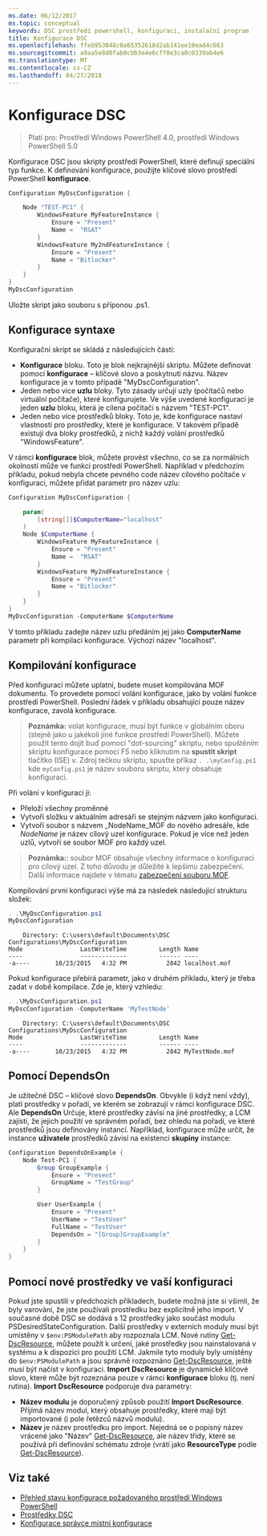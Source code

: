 ```yaml
---
ms.date: 06/12/2017
ms.topic: conceptual
keywords: DSC prostředí powershell, konfiguraci, instalační program
title: Konfigurace DSC
ms.openlocfilehash: ffeb953048c0a65352618d2ab141ee10ead4c663
ms.sourcegitcommit: a9aa5e8d0fab0cbb3e4e6cff0e3ca8c0339ab4e6
ms.translationtype: MT
ms.contentlocale: cs-CZ
ms.lasthandoff: 04/27/2018
---
```

# <a name="dsc-configurations"></a>Konfigurace DSC

>Platí pro: Prostředí Windows PowerShell 4.0, prostředí Windows PowerShell 5.0

Konfigurace DSC jsou skripty prostředí PowerShell, které definují speciální typ funkce.
K definování konfigurace, použijte klíčové slovo prostředí PowerShell **konfigurace**.

```powershell
Configuration MyDscConfiguration {

    Node "TEST-PC1" {
        WindowsFeature MyFeatureInstance {
            Ensure = "Present"
            Name =  "RSAT"
        }
        WindowsFeature My2ndFeatureInstance {
            Ensure = "Present"
            Name = "Bitlocker"
        }
    }
}
MyDscConfiguration

```

Uložte skript jako souboru s příponou .ps1.

## <a name="configuration-syntax"></a>Konfigurace syntaxe

Konfigurační skript se skládá z následujících částí:

- **Konfigurace** bloku. Toto je blok nejkrajnější skriptu. Můžete definovat pomocí **konfigurace** – klíčové slovo a poskytnutí názvu. Název konfigurace je v tomto případě "MyDscConfiguration".
- Jeden nebo více **uzlu** bloky. Tyto zásady určují uzly (počítačů nebo virtuální počítače), které konfigurujete. Ve výše uvedené konfiguraci je jeden **uzlu** bloku, která je cílena počítači s názvem "TEST-PC1".
- Jeden nebo více prostředků bloky. Toto je, kde konfigurace nastaví vlastnosti pro prostředky, které je konfigurace. V takovém případě existují dva bloky prostředků, z nichž každý volání prostředků "WindowsFeature".

V rámci **konfigurace** blok, můžete provést všechno, co se za normálních okolností může ve funkci prostředí PowerShell. Například v předchozím příkladu, pokud nebyla chcete pevného code název cílového počítače v konfiguraci, můžete přidat parametr pro název uzlu:

```powershell
Configuration MyDscConfiguration {

    param(
        [string[]]$ComputerName="localhost"
    )
    Node $ComputerName {
        WindowsFeature MyFeatureInstance {
            Ensure = "Present"
            Name =  "RSAT"
        }
        WindowsFeature My2ndFeatureInstance {
            Ensure = "Present"
            Name = "Bitlocker"
        }
    }
}
MyDscConfiguration -ComputerName $ComputerName

```

V tomto příkladu zadejte název uzlu předáním jej jako **ComputerName** parametr při kompilaci konfigurace. Výchozí název "localhost".

## <a name="compiling-the-configuration"></a>Kompilování konfigurace

Před konfigurací můžete uplatní, budete muset kompilována MOF dokumentu.
To provedete pomocí volání konfigurace, jako by volání funkce prostředí PowerShell.
Poslední řádek v příkladu obsahující pouze název konfigurace, zavolá konfigurace.

>**Poznámka:** volat konfigurace, musí být funkce v globálním oboru (stejně jako u jakékoli jiné funkce prostředí PowerShell).
>Můžete použít tento dojít buď pomocí "dot-sourcing" skriptu, nebo spuštěním skriptu konfigurace pomocí F5 nebo kliknutím na **spustit skript** tlačítko (ISE) v.
>Zdroj tečkou skriptu, spusťte příkaz `. .\myConfig.ps1` kde `myConfig.ps1` je název souboru skriptu, který obsahuje konfiguraci.

Při volání v konfiguraci ji:

- Přeloží všechny proměnné
- Vytvoří složku v aktuálním adresáři se stejným názvem jako konfiguraci.
- Vytvoří soubor s názvem _NodeName_MOF do nového adresáře, kde _NodeName_ je název cílový uzel konfigurace.
    Pokud je více než jeden uzlů, vytvoří se soubor MOF pro každý uzel.

>**Poznámka:**: soubor MOF obsahuje všechny informace o konfiguraci pro cílový uzel. Z toho důvodu je důležité k lepšímu zabezpečení.
>Další informace najdete v tématu [zabezpečení souboru MOF](secureMOF.md).

Kompilování první konfiguraci výše má za následek následující strukturu složek:

```powershell
. .\MyDscConfiguration.ps1
MyDscConfiguration
```

```
    Directory: C:\users\default\Documents\DSC Configurations\MyDscConfiguration
Mode                LastWriteTime         Length Name
----                -------------         ------ ----
-a----       10/23/2015   4:32 PM           2842 localhost.mof
```

Pokud konfigurace přebírá parametr, jako v druhém příkladu, který je třeba zadat v době kompilace. Zde je, který vzhledu:

```powershell
. .\MyDscConfiguration.ps1
MyDscConfiguration -ComputerName 'MyTestNode'
```

```
    Directory: C:\users\default\Documents\DSC Configurations\MyDscConfiguration
Mode                LastWriteTime         Length Name
----                -------------         ------ ----
-a----       10/23/2015   4:32 PM           2842 MyTestNode.mof
```

## <a name="using-dependson"></a>Pomocí DependsOn

Je užitečné DSC – klíčové slovo **DependsOn**. Obvykle (i když není vždy), platí prostředky v pořadí, ve kterém se zobrazují v rámci konfigurace DSC.
Ale **DependsOn** Určuje, které prostředky závisí na jiné prostředky, a LCM zajistí, že jejich použití ve správném pořadí, bez ohledu na pořadí, ve které prostředků jsou definovány instancí.
Například, konfigurace může určit, že instance **uživatele** prostředků závisí na existenci **skupiny** instance:

```powershell
Configuration DependsOnExample {
    Node Test-PC1 {
        Group GroupExample {
            Ensure = "Present"
            GroupName = "TestGroup"
        }

        User UserExample {
            Ensure = "Present"
            UserName = "TestUser"
            FullName = "TestUser"
            DependsOn = "[Group]GroupExample"
        }
    }
}

```

## <a name="using-new-resources-in-your-configuration"></a>Pomocí nové prostředky ve vaší konfiguraci

Pokud jste spustili v předchozích příkladech, budete možná jste si všimli, že byly varování, že jste používali prostředku bez explicitně jeho import.
V současné době DSC se dodává s 12 prostředky jako součást modulu PSDesiredStateConfiguration.
Další prostředky v externích moduly musí být umístěny v `$env:PSModulePath` aby rozpoznala LCM.
Nové rutiny [Get-DscResource](https://technet.microsoft.com/library/dn521625.aspx), můžete použít k určení, jaké prostředky jsou nainstalovaná v systému a k dispozici pro použití LCM.
Jakmile tyto moduly byly umístěny do `$env:PSModulePath` a jsou správně rozpoznáno [Get-DscResource](https://technet.microsoft.com/library/dn521625.aspx), ještě musí být načíst v konfiguraci.
**Import DscResource** je dynamické klíčové slovo, které může být rozeznána pouze v rámci **konfigurace** bloku (tj. není rutina).
**Import DscResource** podporuje dva parametry:
- **Název modulu** je doporučený způsob použití **Import DscResource**. Přijímá název modul, který obsahuje prostředky, které mají být importované (i pole řetězců názvů modulu).
- **Název** je název prostředku pro import. Nejedná se o popisný název vrácené jako "Název" [Get-DscResource](https://technet.microsoft.com/library/dn521625.aspx), ale název třídy, které se používá při definování schématu zdroje (vrátí jako **ResourceType** podle [Get-DscResource](https://technet.microsoft.com/library/dn521625.aspx)).

## <a name="see-also"></a>Viz také
* [Přehled stavu konfigurace požadovaného prostředí Windows PowerShell](overview.md)
* [Prostředky DSC](resources.md)
* [Konfigurace správce místní konfigurace](metaConfig.md)

